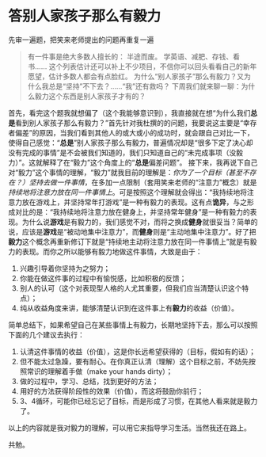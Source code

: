 # 答别人家孩子那么有毅力

先审一遍题，把笑来老师提出的问题再重复一遍

> 有一件事是绝大多数人擅长的：
> 半途而废。
> 学英语、减肥、存钱、看书……
> 这个列表估计还可以补上不少项目，不信你可以回头看看自己的新年愿望，估计多数人都会有点脸红。
> 为什么“别人家孩子”那么有毅力？又为什么我总是“坚持”不下去？……“我”还有救吗？
> 下周我们就来聊一聊：为什么毅力这个东西是别人家孩子才有的？

首先，看完这个题我就想偏了（这个我能够意识到），我直接就在想“为什么我们**总是**看到别人家孩子那么有毅力？”首先针对我杜撰的的问题，我要说这主要是“幸存者偏差”的原因，当我们看到其他人的或大或小的成功时，就会跟自己对比一下，使得自己感觉：“**总是**”别人家孩子那么有毅力，普遍情况却是“很多下定了决心却没有完成的事情”是不会被我们知道的，我们只知道自己的“未完成事项（没毅力）”。这就解释了在“毅力”这个角度上的“**总是**偏差问题”。
接下来，我再说下自己对“毅力”这个事情的理解，“毅力”就我目前的理解是：*你为了一个目标（甚至不存在？）坚持去做一件事情*，在多加一点限制（套用笑来老师的“注意力”概念）就是*持续地将注意力放在同一件事情上*。可是按照这个理解就会得出：“我持续地将注意力放在游戏上，并坚持常年打游戏”是一种有毅力的表现。这有点**诡异**，与之形成对比的是：“我持续地将注意力放在健身上，并坚持常年健身”是一种有毅力的表现。为什么说**游戏**是有毅力的，我们感觉不对，而将之换成**健身**就很妥当？简单的说，应该是**游戏**是“被动地集中注意力”，而**健身**则是“主动地集中注意力”。好了把**毅力**这个概念再重新修订下就是“持续地主动将注意力放在同一件事情上”就是有毅力的表现。而你之所以能够有毅力地做这件事情，大致是由于：

1. 兴趣引导着你坚持为之努力；
2. 你能在做这件事的过程中有愉悦感，比如积极的反馈；
3. 别人的认可（这个对表现型人格的人尤其重要，但我们应当清楚认识这个特点）；
4. 纯从收益角度来讲，能够清楚认识到在这件事上有**毅力**的收益（价值）。

简单总结下，如果希望自己在某些事情上有毅力，长期地坚持下去，那么可以按照下面的几个建议去执行：

1. 认清这件事情的收益（价值），这是你长远希望获得的（目标，假如有的话）；
2. 但不能太过急躁，要有耐心。在你真正认清（理解）这个目标之前，不妨先按照常识的理解着手做（make your hands dirty）；
3. 做的过程中，学习、总结，找到更好的方法；
4. 用好的方法获得阶段性的效果（价值），而这将鼓励你前行；
5. 3、4循环，可能你已经忘记了目标，而是形成了习惯，在其他人看来就是毅力了。

以上的内容就是我对毅力的理解，可以用它来指导学习生活。当然我还在路上。

共勉。